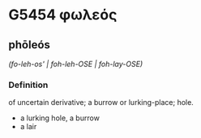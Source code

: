 # G5454 φωλεός

## phōleós

_(fo-leh-os' | foh-leh-OSE | foh-lay-OSE)_

### Definition

of uncertain derivative; a burrow or lurking-place; hole.

- a lurking hole, a burrow
- a lair

